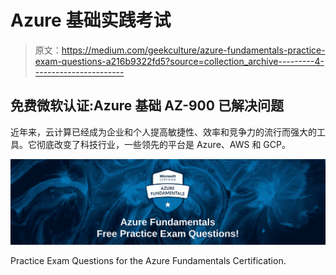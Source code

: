 # Azure 基础实践考试

> 原文：<https://medium.com/geekculture/azure-fundamentals-practice-exam-questions-a216b9322fd5?source=collection_archive---------4----------------------->

## 免费微软认证:Azure 基础 AZ-900 已解决问题

近年来，云计算已经成为企业和个人提高敏捷性、效率和竞争力的流行而强大的工具。它彻底改变了科技行业，一些领先的平台是 Azure、AWS 和 GCP。

![](img/a05e70f71bd741da3018e64bff9bed9f.png)

Practice Exam Questions for the Azure Fundamentals Certification.